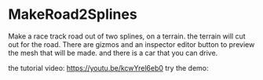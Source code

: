 # MakeRoad2Splines
Make a race track road out of two splines, on a terrain. the terrain will cut out for the road. There are gizmos and an inspector editor button to preview the mesh that will be made. and there is a car that you can drive.

the tutorial video:   https://youtu.be/kcwYrel6eb0
try the demo:  
